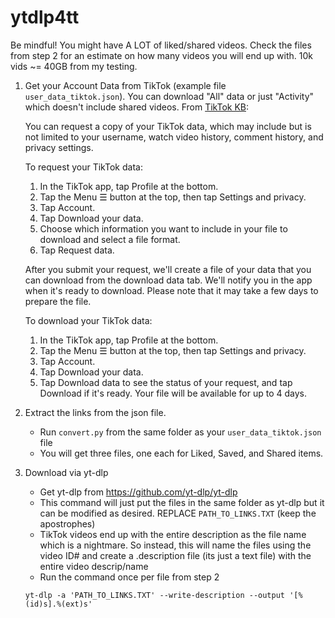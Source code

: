 # ytdlp4tt

Be mindful! You might have A LOT of liked/shared videos. Check the files from step 2 for an estimate on how many videos you will end up with. 10k vids ~= 40GB from my testing.

1. Get your Account Data from TikTok (example file `user_data_tiktok.json`). You can download "All" data or just "Activity" which doesn't include shared videos. From [TikTok KB](https://support.tiktok.com/en/account-and-privacy/personalized-ads-and-data/requesting-your-data):

    You can request a copy of your TikTok data, which may include but is not limited to your username, watch video history, comment history, and privacy settings.
    
    To request your TikTok data:
    1. In the TikTok app, tap Profile at the bottom.
    2. Tap the Menu ☰ button at the top, then tap Settings and privacy.
    3. Tap Account.
    4. Tap Download your data.
    5. Choose which information you want to include in your file to download and select a file format.
    6. Tap Request data.
    
    After you submit your request, we'll create a file of your data that you can download from the download data tab. We'll notify you in the app when it's ready to download. Please note that it may take a few days to prepare the file.
    
    To download your TikTok data:
    1. In the TikTok app, tap Profile at the bottom.
    2. Tap the Menu ☰ button at the top, then tap Settings and privacy.
    3. Tap Account.
    4. Tap Download your data.
    5. Tap Download data to see the status of your request, and tap Download if it's ready. Your file will be available for up to 4 days.
  

2. Extract the links from the json file.
   * Run `convert.py` from the same folder as your `user_data_tiktok.json` file
   * You will get three files, one each for Liked, Saved, and Shared items.
  
3. Download via yt-dlp
   * Get yt-dlp from <https://github.com/yt-dlp/yt-dlp>
   * This command will just put the files in the same folder as yt-dlp but it can be modified as desired. REPLACE `PATH_TO_LINKS.TXT` (keep the apostrophes)
   * TikTok videos end up with the entire description as the file name which is a nightmare. So instead, this will name the files using the video ID# and create a .description file (its just a text file) with the entire video descrip/name
   * Run the command once per file from step 2
   
   `yt-dlp -a 'PATH_TO_LINKS.TXT' --write-description --output '[%(id)s].%(ext)s'`
